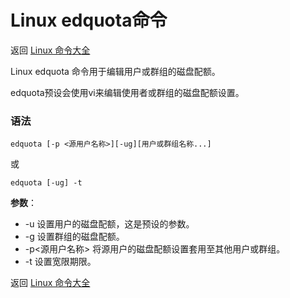 # Linux edquota命令

返回 [Linux 命令大全](https://ahuang007.github.com/Linux-Command)

Linux edquota 命令用于编辑用户或群组的磁盘配额。

edquota预设会使用vi来编辑使用者或群组的磁盘配额设置。

### 语法

```
edquota [-p <源用户名称>][-ug][用户或群组名称...]
```

或

```
edquota [-ug] -t
```

**参数**：

- -u 设置用户的磁盘配额，这是预设的参数。
- -g 设置群组的磁盘配额。
- -p<源用户名称> 将源用户的磁盘配额设置套用至其他用户或群组。
- -t 设置宽限期限。

返回 [Linux 命令大全](https://ahuang007.github.com/Linux-Command)